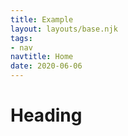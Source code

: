 ```yaml
---
title: Example
layout: layouts/base.njk
tags:
- nav
navtitle: Home
date: 2020-06-06
---
```


# Heading
